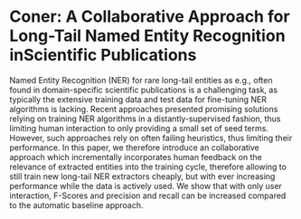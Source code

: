 # Coner: A Collaborative Approach for Long-Tail Named Entity Recognition inScientific Publications
Named Entity Recognition (NER) for rare long-tail entities as e.g., often found in domain-specific scientific publications is a challenging task, as typically the extensive training data and test data for fine-tuning NER algorithms is lacking. Recent approaches presented promising solutions relying on training NER algorithms in a distantly-supervised fashion, thus limiting human interaction to only providing a small set of seed terms. However, such approaches rely on often failing heuristics, thus limiting their performance. In this paper, we therefore introduce an collaborative approach which incrementally incorporates human feedback on the relevance of extracted entities into the training cycle, therefore allowing to still train new long-tail NER extractors cheaply, but with ever increasing performance while the data is actively used. We show that with only user interaction, F-Scores and precision and recall can be increased compared to the automatic baseline approach.